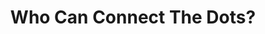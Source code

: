 ---
layout: post
type: episode
title: Who Can Connect The Dots?
epnumber: 16
section: 0
description: Craig Irving and I exchange our views on the terrible trends around the world&colon; propaganda in mainstream news media, censorship in social media, fascist actions by many governments, disinformation campaigns, etc. It is difficult not to conclude that behind such seemingly random happenings is a global central force with its own ideology and agenda for humanity as a whole.
image: /images/banners/ep16banner.jpg
audio: s1!6205c#t=1
video: quqT7sLlfIY
transcript: 0
speakers: [Craig Irving, William Blacoe]
categories: [fascism, current events, global trends]
tags: []
comments: true
---